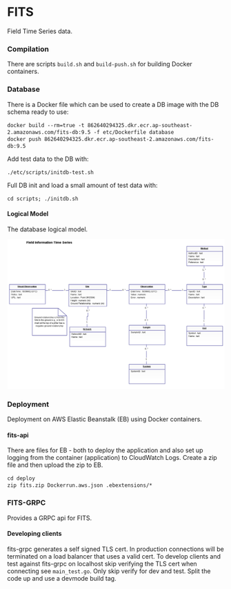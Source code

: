 # FITS

Field Time Series data.

### Compilation

There are scripts `build.sh` and `build-push.sh` for building Docker containers.

### Database

There is a Docker file which can be used to create a DB image with the DB schema ready to use:

```
docker build --rm=true -t 862640294325.dkr.ecr.ap-southeast-2.amazonaws.com/fits-db:9.5 -f etc/Dockerfile database
docker push 862640294325.dkr.ecr.ap-southeast-2.amazonaws.com/fits-db:9.5
```

Add test data to the DB with:

```
./etc/scripts/initdb-test.sh
```

Full DB init and load a small amount of test data with:

```
cd scripts; ./initdb.sh
```

#### Logical Model

The database logical model.

![database logical model](etc/ddl/FITS_Logical_Model.png)


### Deployment

Deployment on AWS Elastic Beanstalk (EB) using Docker containers.

#### fits-api

There are files for EB - both to deploy the application and also set
up logging from the container (application) to CloudWatch Logs.  Create a zip file and then upload the 
zip to EB.

```
cd deploy
zip fits.zip Dockerrun.aws.json .ebextensions/*
```

### FITS-GRPC

Provides a GRPC api for FITS. 

#### Developing clients

fits-grpc generates a self signed TLS cert.  In production connections will be terminated on a load balancer that 
 uses a valid cert.  To develop clients and test against fits-grpc on localhost skip verifying the TLS cert when connecting
  see `main_test.go`.  Only skip verify for dev and test.  Split the code up and use a devmode build tag.
